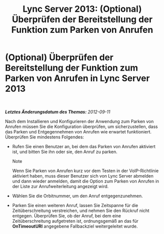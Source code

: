 ﻿---
title: 'Lync Server 2013: (Optional) Überprüfen der Bereitstellung der Funktion zum Parken von Anrufen'
TOCTitle: (Optional) Überprüfen der Bereitstellung der Funktion zum Parken von Anrufen
ms:assetid: fcfe0962-1a9c-4cbd-847c-fed40e3b1480
ms:mtpsurl: https://technet.microsoft.com/de-de/library/Gg413076(v=OCS.15)
ms:contentKeyID: 49296004
ms.date: 05/19/2016
mtps_version: v=OCS.15
ms.translationtype: HT
---

# (Optional) Überprüfen der Bereitstellung der Funktion zum Parken von Anrufen in Lync Server 2013

 

_**Letztes Änderungsdatum des Themas:** 2012-09-11_

Nach dem Installieren und Konfigurieren der Anwendung zum Parken von Anrufen müssen Sie die Konfiguration überprüfen, um sicherzustellen, dass das Parken und Entgegennehmen von Anrufen wie erwartet funktioniert. Überprüfen Sie mindestens Folgendes:

  - Rufen Sie einen Benutzer an, bei dem das Parken von Anrufen aktiviert ist, und bitten Sie ihn oder sie, den Anruf zu parken.
    

    > [!NOTE]
    > Wenn Sie Parken von Anrufen kurz vor dem Testen in der VoIP-Richtlinie aktiviert haben, muss dieser Benutzer sich von Lync Server abmelden und dann wieder anmelden, damit die Option zum Parken von Anrufen in der Liste zur Anrufweiterleitung angezeigt wird.



  - Wählen Sie die Orbitnummer, um den Anruf entgegenzunehmen.

  - Parken Sie einen weiteren Anruf, lassen Sie Zeitspanne für die Zeitüberschreitung verstreichen, und nehmen Sie den Rückruf nicht entgegen. Überprüfen Sie, ob der Anruf, bei dem eine Zeitüberschreitung aufgetreten ist, ordnungsgemäß an das für **OnTimeoutURI** angegebene Fallbackziel weitergeleitet wurde.

